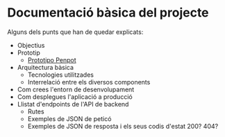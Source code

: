 # Documentació bàsica del projecte
Alguns dels punts que han de quedar explicats:
 * Objectius
 * Prototip
    - [Prototipo Penpot](https://design.penpot.app/#/view/1ab1fa36-da8e-809d-8004-faf3bf750725?page-id=1ab1fa36-da8e-809d-8004-faf3bf750726&section=interactions&index=8&share-id=ba8e47a8-80d6-8135-8004-fb2f2e827dd1)
 * Arquitectura bàsica
   * Tecnologies utilitzades
   * Interrelació entre els diversos components
 * Com crees l'entorn de desenvolupament
 * Com desplegues l'aplicació a producció
 * Llistat d'endpoints de l'API de backend
    * Rutes
   * Exemples de JSON de peticó
   * Exemples de JSON de resposta i els seus codis d'estat 200? 404?
